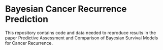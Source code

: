 # Bayesian Cancer Recurrence Prediction
This repository contains code and data needed to reproduce results in the paper Predictive Assessment and Comparison of Bayesian Survival Models for Cancer Recurrence.
